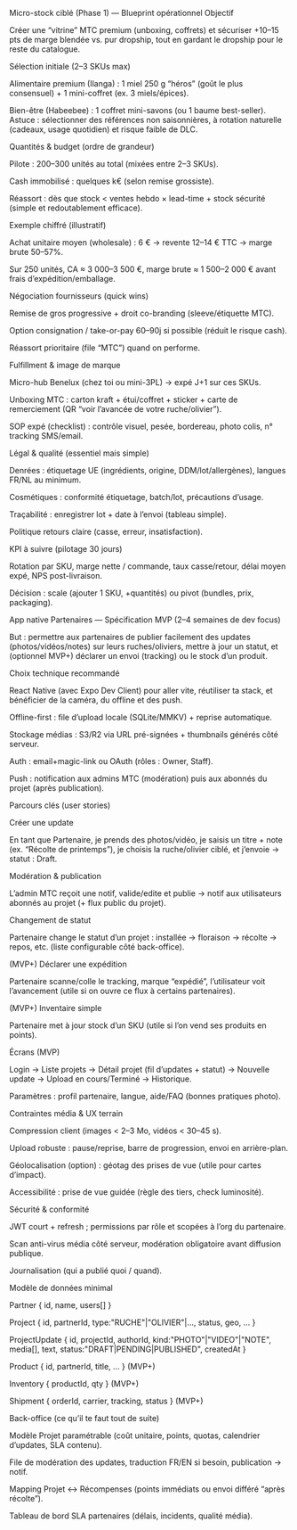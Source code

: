 Micro-stock ciblé (Phase 1) — Blueprint opérationnel
Objectif

Créer une “vitrine” MTC premium (unboxing, coffrets) et sécuriser +10–15 pts de marge blendée vs. pur dropship, tout en gardant le dropship pour le reste du catalogue.

Sélection initiale (2–3 SKUs max)

Alimentaire premium (Ilanga) : 1 miel 250 g “héros” (goût le plus consensuel) + 1 mini-coffret (ex. 3 miels/épices).

Bien-être (Habeebee) : 1 coffret mini-savons (ou 1 baume best-seller).
Astuce : sélectionner des références non saisonnières, à rotation naturelle (cadeaux, usage quotidien) et risque faible de DLC.

Quantités & budget (ordre de grandeur)

Pilote : 200–300 unités au total (mixées entre 2–3 SKUs).

Cash immobilisé : quelques k€ (selon remise grossiste).

Réassort : dès que stock < ventes hebdo × lead-time + stock sécurité (simple et redoutablement efficace).

Exemple chiffré (illustratif)

Achat unitaire moyen (wholesale) : 6 € → revente 12–14 € TTC → marge brute 50–57%.

Sur 250 unités, CA ≈ 3 000–3 500 €, marge brute ≈ 1 500–2 000 € avant frais d’expédition/emballage.

Négociation fournisseurs (quick wins)

Remise de gros progressive + droit co-branding (sleeve/étiquette MTC).

Option consignation / take-or-pay 60–90j si possible (réduit le risque cash).

Réassort prioritaire (file “MTC”) quand on performe.

Fulfillment & image de marque

Micro-hub Benelux (chez toi ou mini-3PL) → expé J+1 sur ces SKUs.

Unboxing MTC : carton kraft + étui/coffret + sticker + carte de remerciement (QR “voir l’avancée de votre ruche/olivier”).

SOP expé (checklist) : contrôle visuel, pesée, bordereau, photo colis, n° tracking SMS/email.

Légal & qualité (essentiel mais simple)

Denrées : étiquetage UE (ingrédients, origine, DDM/lot/allergènes), langues FR/NL au minimum.

Cosmétiques : conformité étiquetage, batch/lot, précautions d’usage.

Traçabilité : enregistrer lot + date à l’envoi (tableau simple).

Politique retours claire (casse, erreur, insatisfaction).

KPI à suivre (pilotage 30 jours)

Rotation par SKU, marge nette / commande, taux casse/retour, délai moyen expé, NPS post-livraison.

Décision : scale (ajouter 1 SKU, +quantités) ou pivot (bundles, prix, packaging).

App native Partenaires — Spécification MVP (2–4 semaines de dev focus)

But : permettre aux partenaires de publier facilement des updates (photos/vidéos/notes) sur leurs ruches/oliviers, mettre à jour un statut, et (optionnel MVP+) déclarer un envoi (tracking) ou le stock d’un produit.

Choix technique recommandé

React Native (avec Expo Dev Client) pour aller vite, réutiliser ta stack, et bénéficier de la caméra, du offline et des push.

Offline-first : file d’upload locale (SQLite/MMKV) + reprise automatique.

Stockage médias : S3/R2 via URL pré-signées + thumbnails générés côté serveur.

Auth : email+magic-link ou OAuth (rôles : Owner, Staff).

Push : notification aux admins MTC (modération) puis aux abonnés du projet (après publication).

Parcours clés (user stories)

Créer une update

En tant que Partenaire, je prends des photos/vidéo, je saisis un titre + note (ex. “Récolte de printemps”), je choisis la ruche/olivier ciblé, et j’envoie → statut : Draft.

Modération & publication

L’admin MTC reçoit une notif, valide/edite et publie → notif aux utilisateurs abonnés au projet (+ flux public du projet).

Changement de statut

Partenaire change le statut d’un projet : installée → floraison → récolte → repos, etc. (liste configurable côté back-office).

(MVP+) Déclarer une expédition

Partenaire scanne/colle le tracking, marque “expédié”, l’utilisateur voit l’avancement (utile si on ouvre ce flux à certains partenaires).

(MVP+) Inventaire simple

Partenaire met à jour stock d’un SKU (utile si l’on vend ses produits en points).

Écrans (MVP)

Login → Liste projets → Détail projet (fil d’updates + statut) → Nouvelle update → Upload en cours/Terminé → Historique.

Paramètres : profil partenaire, langue, aide/FAQ (bonnes pratiques photo).

Contraintes média & UX terrain

Compression client (images < 2–3 Mo, vidéos < 30–45 s).

Upload robuste : pause/reprise, barre de progression, envoi en arrière-plan.

Géolocalisation (option) : géotag des prises de vue (utile pour cartes d’impact).

Accessibilité : prise de vue guidée (règle des tiers, check luminosité).

Sécurité & conformité

JWT court + refresh ; permissions par rôle et scopées à l’org du partenaire.

Scan anti-virus média côté serveur, modération obligatoire avant diffusion publique.

Journalisation (qui a publié quoi / quand).

Modèle de données minimal

Partner { id, name, users[] }

Project { id, partnerId, type:"RUCHE"|"OLIVIER"|..., status, geo, … }

ProjectUpdate { id, projectId, authorId, kind:"PHOTO"|"VIDEO"|"NOTE", media[], text, status:"DRAFT|PENDING|PUBLISHED", createdAt }

Product { id, partnerId, title, … } (MVP+)

Inventory { productId, qty } (MVP+)

Shipment { orderId, carrier, tracking, status } (MVP+)

Back-office (ce qu’il te faut tout de suite)

Modèle Projet paramétrable (coût unitaire, points, quotas, calendrier d’updates, SLA contenu).

File de modération des updates, traduction FR/EN si besoin, publication → notif.

Mapping Projet ↔ Récompenses (points immédiats ou envoi différé “après récolte”).

Tableau de bord SLA partenaires (délais, incidents, qualité média).